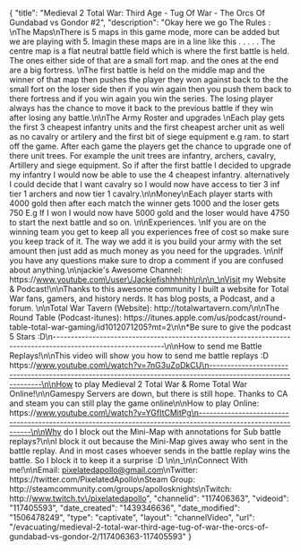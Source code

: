 {
    "title": "Medieval 2 Total War: Third Age - Tug Of War - The Orcs Of Gundabad vs Gondor #2",
    "description": "Okay here we go The Rules : \nThe Maps\nThere is 5 maps in this game mode, more can be added but we are playing with 5. Imagin these maps are in a line like this . . . . . The centre map is a flat neutral battle field which is where the first battle is held. The ones either side of that are a small fort map. and the ones at the end are a big fortress. \nThe first battle is held on the middle map and the winner of that map then pushes the player they won against back to the the small fort on the loser side then if you win again then you push them back to there fortress and if you win again you win the series. The losing player always has the chance to move it back to the previous battle if they win after losing any battle.\n\nThe Army Roster and upgrades \nEach play gets the first 3 cheapest infantry units and the first cheapest archer unit as well as no cavalry or artilery and the first bit of siege equipment e.g ram. to start off the game. After each game the players get the chance to upgrade one of there unit trees. For example the unit trees are infantry, archers, cavalry, Artillery and siege equipment. So if after the first battle I decided to upgrade my infantry I would now be able to use the 4 cheapest infantry. alternatively I could decide that I want cavalry so I would now have access to tier 3 inf tier 1 archers and now tier 1 cavalry.\n\nMoney\nEach player starts with 4000 gold then after each match the winner gets 1000 and the loser gets 750 E.g If I won I would now have 5000 gold and the loser would have 4750 to start the next battle and so on. \n\nExperiences. \nIf you are on the winning team you get to keep all you experiences free of cost so make sure you keep track of it. The way we add it is you build your army with the set amount then just add as much money as you need for the upgrades. \n\nIf you have any questions make sure to drop a comment if you are confused about anything.\n\njackie's Awesome Channel: https:\/\/www.youtube.com\/user\/Jackiefishhhhhh\n\n\n_\nVisit my Website & Podcast!\n\nThanks to this awesome community I built a website for Total War fans, gamers, and history nerds.  It has blog posts, a Podcast, and a forum.  \n\nTotal War Tavern (Website): http:\/\/totalwartavern.com\/\n\nThe Round Table (Podcast-itunes): https:\/\/itunes.apple.com\/us\/podcast\/round-table-total-war-gaming\/id1012071205?mt=2\n\n*Be sure to give the podcast 5 Stars :D\n-------------------------------------------------------------------------------------------------------------\n\nHow to send me Battle Replays!\n\nThis video will show you how to send me battle replays :D https:\/\/www.youtube.com\/watch?v=7nG3uZoDkCU\n-------------------------------------------------------------------------------------------------------------\n\nHow to play Medieval 2 Total War & Rome Total War Online!\n\nGamespy Servers are down, but there is still hope.  Thanks to CA and steam you can still play the game online\n\nHow to play Online: https:\/\/www.youtube.com\/watch?v=YGfItCMitPg\n-------------------------------------------------------------------------------------------------------------\n\nWhy do I block out the Mini-Map with annotations for Sub battle replays?\n\nI block it out because the Mini-Map gives away who sent in the battle replay.  And in most cases whoever sends in the battle replay wins the battle.  So I block it to keep it a surprise :D  \n\n_\n\nConnect With me!\n\nEmail: pixelatedapollo@gmail.com\nTwitter: https:\/\/twitter.com\/PixelatedApollo\nSteam Group:  http:\/\/steamcommunity.com\/groups\/apollosknights\nTwitch: http:\/\/www.twitch.tv\/pixelatedapollo",
    "channelid": "117406363",
    "videoid": "117405593",
    "date_created": "1439346636",
    "date_modified": "1506478249",
    "type": "captivate",
    "layout": "channelVideo",
    "url": "\/evacuating\/medieval-2-total-war-third-age-tug-of-war-the-orcs-of-gundabad-vs-gondor-2\/117406363-117405593"
}